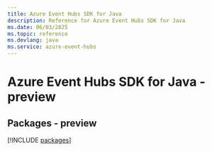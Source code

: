 ```yaml
---
title: Azure Event Hubs SDK for Java
description: Reference for Azure Event Hubs SDK for Java
ms.date: 06/03/2025
ms.topic: reference
ms.devlang: java
ms.service: azure-event-hubs
---
```

# Azure Event Hubs SDK for Java - preview
## Packages - preview
[!INCLUDE [packages](event-hubs-index.md)]